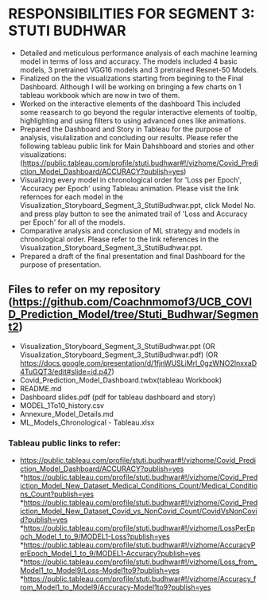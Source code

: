 # RESPONSIBILITIES FOR SEGMENT 3: STUTI BUDHWAR

* Detailed and meticulous performance analysis of each machine learning model in terms of loss and accuracy. The models included 4 basic models, 3 pretrained VGG16 models and 3 pretrained Resnet-50 Models.
* Finalized on the the visualizations starting from begining to the Final Dashboard. Although I will be working on bringing a few charts on 1 tableau workbook which are now in two of them.
* Worked on the interactive elements of the dashboard
This included some reasearch to go beyond the regular interactive elements of tooltip, highlighting and using filters to using advanced ones like animations.
* Prepared the Dashboard and Story in Tableau for the purpose of analysis, visulalization and concluding our results. Please refer the following tableau public link for Main Dahshboard and stories and other visualizations: (https://public.tableau.com/profile/stuti.budhwar#!/vizhome/Covid_Prediction_Model_Dashboard/ACCURACY?publish=yes)
* Visualizing every model in chronological order for 'Loss per Epoch', 'Accuracy per Epoch' using Tableau animation.
Please visit the link refernces for each model in the Visualization_Storyboard_Segment_3_StutiBudhwar.ppt, click Model No. and press play button to see the animated trail of 'Loss and Accuracy per Epoch' for all of the models.
* Comparative analysis and conclusion of ML strategy and models in chronological order.
Please refer to the link references  in the Visualization_Storyboard_Segment_3_StutiBudhwar.ppt.
* Prepared a draft of the final presentation and final Dashboard for the purpose of presentation.

## Files to refer on my repository (https://github.com/Coachnmomof3/UCB_COVID_Prediction_Model/tree/Stuti_Budhwar/Segment2)
* Visualization_Storyboard_Segment_3_StutiBudhwar.ppt
(OR Visualization_Storyboard_Segment_3_StutiBudhwar.pdf)
(OR https://docs.google.com/presentation/d/1fjnWUSLiMrl_0gzWNO2InxxaD4TuGQT3/edit#slide=id.p47)
* Covid_Prediction_Model_Dashboard.twbx(tableau Workbook)
* README.md
* Dashboard slides.pdf (pdf for tableau dashboard and story)
* MODEL_1To10_history.csv
* Annexure_Model_Details.md
* ML_Models_Chronological - Tableau.xlsx

### Tableau public links to refer:
 
* https://public.tableau.com/profile/stuti.budhwar#!/vizhome/Covid_Prediction_Model_Dashboard/ACCURACY?publish=yes
*https://public.tableau.com/profile/stuti.budhwar#!/vizhome/Covid_Prediction_Model_New_Dataset_Medical_Conditions_Count/Medical_Conditions_Count?publish=yes
*https://public.tableau.com/profile/stuti.budhwar#!/vizhome/Covid_Prediction_Model_New_Dataset_Covid_vs_NonCovid_Count/CovidVsNonCovid?publish=yes
*https://public.tableau.com/profile/stuti.budhwar#!/vizhome/LossPerEpoch_Model_1_to_9/MODEL1-Loss?publish=yes
*https://public.tableau.com/profile/stuti.budhwar#!/vizhome/AccuracyPerEpoch_Model_1_to_9/MODEL1-Accuracy?publish=yes
*https://public.tableau.com/profile/stuti.budhwar#!/vizhome/Loss_from_Model1_to_Model9/Loss-Model1to9?publish=yes
*https://public.tableau.com/profile/stuti.budhwar#!/vizhome/Accuracy_from_Model1_to_Model9/Accuracy-Model1to9?publish=yes


